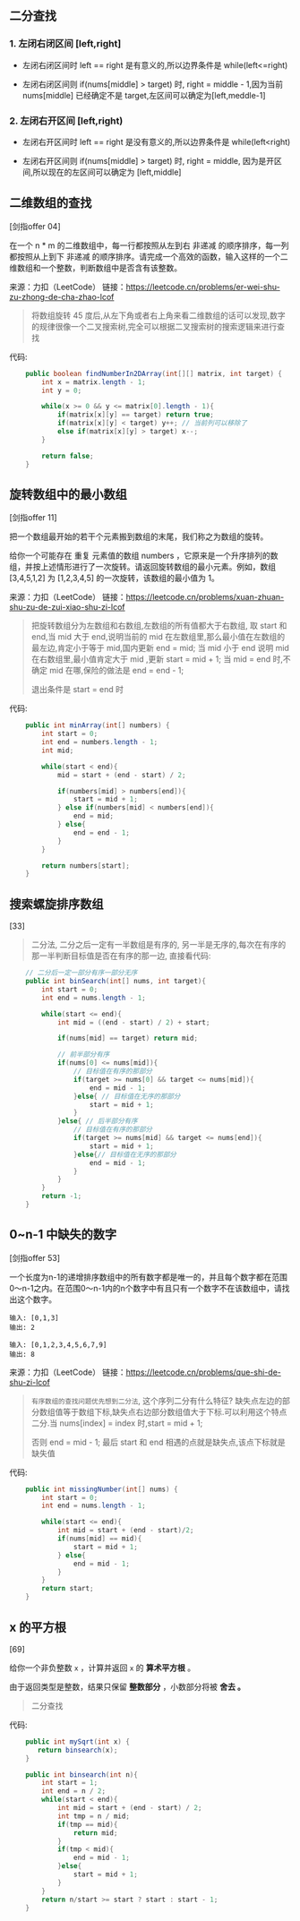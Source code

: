 ## 二分查找

### 1. 左闭右闭区间 [left,right]

- 左闭右闭区间时 left == right 是有意义的,所以边界条件是 while(left<=right)

- 左闭右闭区间则 if(nums[middle] > target) 时, right = middle - 1,因为当前 nums[middle] 已经确定不是 target,左区间可以确定为[left,meddle-1]

### 2. 左闭右开区间 [left,right)

- 左闭右开区间时 left == right 是没有意义的,所以边界条件是 while(left<right)

- 左闭右开区间则 if(nums[middle] > target) 时, right = middle, 因为是开区间,所以现在的左区间可以确定为 [left,middle]



## 二维数组的查找

[剑指offer 04]

在一个 n * m 的二维数组中，每一行都按照从左到右 非递减 的顺序排序，每一列都按照从上到下 非递减 的顺序排序。请完成一个高效的函数，输入这样的一个二维数组和一个整数，判断数组中是否含有该整数。

来源：力扣（LeetCode）
链接：https://leetcode.cn/problems/er-wei-shu-zu-zhong-de-cha-zhao-lcof

> 将数组旋转 45 度后,从左下角或者右上角来看二维数组的话可以发现,数字的规律很像一个二叉搜索树,完全可以根据二叉搜索树的搜索逻辑来进行查找



代码:

```java
    public boolean findNumberIn2DArray(int[][] matrix, int target) {
        int x = matrix.length - 1;
        int y = 0;

        while(x >= 0 && y <= matrix[0].length - 1){
            if(matrix[x][y] == target) return true;
            if(matrix[x][y] < target) y++; // 当前列可以移除了
            else if(matrix[x][y] > target) x--;
        }

        return false;
    }
```



## 旋转数组中的最小数组

[剑指offer 11]

把一个数组最开始的若干个元素搬到数组的末尾，我们称之为数组的旋转。

给你一个可能存在 重复 元素值的数组 numbers ，它原来是一个升序排列的数组，并按上述情形进行了一次旋转。请返回旋转数组的最小元素。例如，数组 [3,4,5,1,2] 为 [1,2,3,4,5] 的一次旋转，该数组的最小值为 1。

来源：力扣（LeetCode）
链接：https://leetcode.cn/problems/xuan-zhuan-shu-zu-de-zui-xiao-shu-zi-lcof

> 把旋转数组分为左数组和右数组,左数组的所有值都大于右数组, 取 start 和 end,当 mid 大于 end,说明当前的 mid 在左数组里,那么最小值在左数组的最左边,肯定小于等于 mid,国内更新 end = mid; 当 mid 小于 end 说明 mid 在右数组里,最小值肯定大于 mid ,更新 start = mid + 1; 当 mid = end 时,不确定 mid 在哪,保险的做法是 end = end - 1; 
>
> 退出条件是 start = end 时



代码:

```java
    public int minArray(int[] numbers) {
        int start = 0;
        int end = numbers.length - 1;
        int mid;

        while(start < end){
            mid = start + (end - start) / 2;

            if(numbers[mid] > numbers[end]){
                start = mid + 1;
            } else if(numbers[mid] < numbers[end]){
                end = mid;
            } else{
                end = end - 1;
            }
        }

        return numbers[start];
    }
```



## 搜索螺旋排序数组

[33]

> 二分法, 二分之后一定有一半数组是有序的, 另一半是无序的,每次在有序的那一半判断目标值是否在有序的那一边, 直接看代码:



```java
    // 二分后一定一部分有序一部分无序
    public int binSearch(int[] nums, int target){
        int start = 0;
        int end = nums.length - 1;

        while(start <= end){
            int mid = ((end - start) / 2) + start;

            if(nums[mid] == target) return mid;

            // 前半部分有序
            if(nums[0] <= nums[mid]){
                // 目标值在有序的那部分
                if(target >= nums[0] && target <= nums[mid]){
                    end = mid - 1;
                }else{ // 目标值在无序的那部分
                    start = mid + 1;
                }
            }else{ // 后半部分有序
                // 目标值在有序的那部分
                if(target >= nums[mid] && target <= nums[end]){
                    start = mid + 1;
                }else{// 目标值在无序的那部分
                    end = mid - 1;
                }
            }
        }
        return -1;
    }
```



## 0~n-1 中缺失的数字

[剑指offer 53]

一个长度为n-1的递增排序数组中的所有数字都是唯一的，并且每个数字都在范围0～n-1之内。在范围0～n-1内的n个数字中有且只有一个数字不在该数组中，请找出这个数字。

```
输入: [0,1,3]
输出: 2

输入: [0,1,2,3,4,5,6,7,9]
输出: 8
```

来源：力扣（LeetCode）
链接：https://leetcode.cn/problems/que-shi-de-shu-zi-lcof

> `有序数组的查找问题优先想到二分法`, 这个序列二分有什么特征? 缺失点左边的部分数组值等于数组下标,缺失点右边部分数组值大于下标.可以利用这个特点二分.当 nums[index] = index 时,start = mid + 1;
>
> 否则 end = mid - 1; 最后 start 和 end 相遇的点就是缺失点,该点下标就是缺失值



代码:

```java
    public int missingNumber(int[] nums) {
        int start = 0;
        int end = nums.length - 1;

        while(start <= end){
            int mid = start + (end - start)/2;
            if(nums[mid] == mid){
                start = mid + 1;
            } else{
                end = mid - 1;
            }
        }
        return start;
    }
```



## x 的平方根

[69]

给你一个非负整数 `x` ，计算并返回 `x` 的 **算术平方根** 。

由于返回类型是整数，结果只保留 **整数部分** ，小数部分将被 **舍去 。**

> 二分查找

代码:

```java
    public int mySqrt(int x) {
       return binsearch(x);
    }

    public int binsearch(int n){
        int start = 1;
        int end = n / 2;
        while(start < end){
            int mid = start + (end - start) / 2;
            int tmp = n / mid;
            if(tmp == mid){
                return mid;
            }
            if(tmp < mid){
                end = mid - 1;
            }else{
                start = mid + 1;
            }
        }
        return n/start >= start ? start : start - 1;
    }
```

